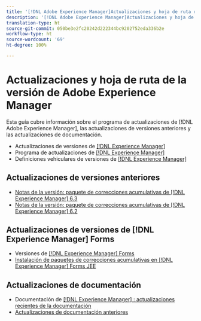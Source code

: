 ```yaml
---
title: '[!DNL Adobe Experience Manager]Actualizaciones y hoja de ruta de la versión de'
description: '[!DNL Adobe Experience Manager]Actualizaciones y hoja de ruta de la versión de'
translation-type: ht
source-git-commit: 050be3e2fc20242d222344bc9202752eda336b2e
workflow-type: ht
source-wordcount: '69'
ht-degree: 100%

---
```



# Actualizaciones y hoja de ruta de la versión de Adobe Experience Manager

Esta guía cubre información sobre el programa de actualizaciones de [!DNL Adobe Experience Manager], las actualizaciones de versiones anteriores y las actualizaciones de documentación.

* Actualizaciones de versiones de [[!DNL Experience Manager] ](aem-releases-updates.md)
* Programa de actualizaciones de [[!DNL Experience Manager] ](update-releases-roadmap.md)
* Definiciones vehiculares de versiones de [[!DNL Experience Manager] ](update-release-vehicle-definitions.md)

## Actualizaciones de versiones anteriores

* [Notas de la versión: paquete de correcciones acumulativas de  [!DNL Experience Manager]  6.3](release-notes-aem-6-3-cumulative-fix-pack.md)
* [Notas de la versión: paquete de correcciones acumulativas de  [!DNL Experience Manager]  6.2](release-notes-aem-6-2-cumulative-fix-pack.md)

## Actualizaciones de versiones de [!DNL Experience Manager] Forms

* Versiones de [[!DNL Experience Manager]  Forms](aem-forms-releases.md)
* [Instalación de paquetes de correcciones acumulativas en [!DNL Experience Manager] Forms JEE](install-cfp-aem-forms-jee.md)

## Actualizaciones de documentación

* Documentación de [[!DNL Experience Manager] : actualizaciones recientes de la documentación](documentation-updates.md)
* [Actualizaciones de documentación anteriores](previous-documentation-updates.md)
